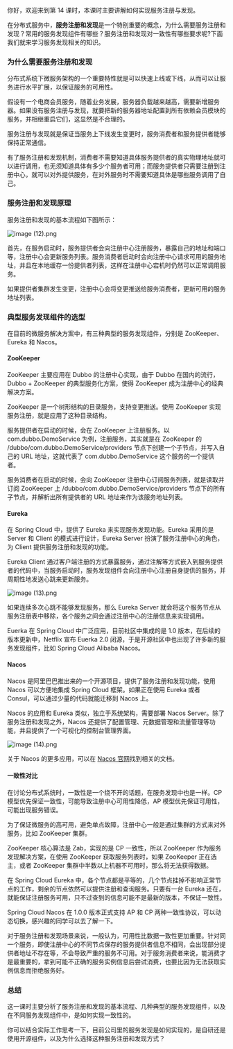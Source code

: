 你好，欢迎来到第 14 课时，本课时主要讲解如何实现服务注册与发现。

在分布式服务中，**服务注册和发现**是一个特别重要的概念，为什么需要服务注册和发现？常用的服务发现组件有哪些？服务注册和发现对一致性有哪些要求呢?下面我们就来学习服务发现相关的知识。

### 为什么需要服务注册和发现

分布式系统下微服务架构的一个重要特性就是可以快速上线或下线，从而可以让服务进行水平扩展，以保证服务的可用性。

假设有一个电商会员服务，随着业务发展，服务器负载越来越高，需要新增服务器。如果没有服务注册与发现，就要把新的服务器地址配置到所有依赖会员模块的服务，并相继重启它们，这显然是不合理的。

服务注册与发现就是保证当服务上下线发生变更时，服务消费者和服务提供者能够保持正常通信。

有了服务注册和发现机制，消费者不需要知道具体服务提供者的真实物理地址就可以进行调用，也无须知道具体有多少个服务者可用；而服务提供者只需要注册到注册中心，就可以对外提供服务，在对外服务时不需要知道具体是哪些服务调用了自己。

### 服务注册和发现原理

服务注册和发现的基本流程如下图所示：

<Image alt="image (12).png" src="https://s0.lgstatic.com/i/image/M00/0E/A7/Ciqc1F7GKL2AdvDaAAGP_eJ6zd0194.png"/>

首先，在服务启动时，服务提供者会向注册中心注册服务，暴露自己的地址和端口等，注册中心会更新服务列表。服务消费者启动时会向注册中心请求可用的服务地址，并且在本地缓存一份提供者列表，这样在注册中心宕机时仍然可以正常调用服务。

如果提供者集群发生变更，注册中心会将变更推送给服务消费者，更新可用的服务地址列表。

### 典型服务发现组件的选型

在目前的微服务解决方案中，有三种典型的服务发现组件，分别是 ZooKeeper、Eureka 和 Nacos。

#### ZooKeeper

ZooKeeper 主要应用在 Dubbo 的注册中心实现，由于 Dubbo 在国内的流行，Dubbo + ZooKeeper 的典型服务化方案，使得 ZooKeeper 成为注册中心的经典解决方案。

ZooKeeper 是一个树形结构的目录服务，支持变更推送。使用 ZooKeeper 实现服务注册，就是应用了这种目录结构。

服务提供者在启动的时候，会在 ZooKeeper 上注册服务。以 com.dubbo.DemoService 为例，注册服务，其实就是在 ZooKeeper 的 /dubbo/com.dubbo.DemoService/providers 节点下创建一个子节点，并写入自己的 URL 地址，这就代表了 com.dubbo.DemoService 这个服务的一个提供者。

服务消费者在启动的时候，会向 ZooKeeper 注册中心订阅服务列表，就是读取并订阅 ZooKeeper 上 /dubbo/com.dubbo.DemoService/providers 节点下的所有子节点，并解析出所有提供者的 URL 地址来作为该服务地址列表。

#### Eureka

在 Spring Cloud 中，提供了 Eureka 来实现服务发现功能。Eureka 采用的是 Server 和 Client 的模式进行设计，Eureka Server 扮演了服务注册中心的角色，为 Client 提供服务注册和发现的功能。

Eureka Client 通过客户端注册的方式暴露服务，通过注解等方式嵌入到服务提供者的代码中，当服务启动时，服务发现组件会向注册中心注册自身提供的服务，并周期性地发送心跳来更新服务。

<Image alt="image (13).png" src="https://s0.lgstatic.com/i/image/M00/0E/B3/CgqCHl7GKNCAURouAAFzGomu7Gs531.png"/>

如果连续多次心跳不能够发现服务，那么 Eureka Server 就会将这个服务节点从服务注册表中移除，各个服务之间会通过注册中心的注册信息来实现调用。

Euerka 在 Spring Cloud 中广泛应用，目前社区中集成的是 1.0 版本，在后续的版本更新中，Netflix 宣布 Euerka 2.0 闭源，于是开源社区中也出现了许多新的服务发现组件，比如 Spring Cloud Alibaba Nacos。

#### Nacos

Nacos 是阿里巴巴推出来的一个开源项目，提供了服务注册和发现功能，使用 Nacos 可以方便地集成 Spring Cloud 框架。如果正在使用 Eureka 或者 Consul，可以通过少量的代码就能迁移到 Nacos 上。

Nacos 的应用和 Eureka 类似，独立于系统架构，需要部署 Nacos Server。除了服务注册和发现之外，Nacos 还提供了配置管理、元数据管理和流量管理等功能，并且提供了一个可视化的控制台管理界面。

<Image alt="image (14).png" src="https://s0.lgstatic.com/i/image/M00/0E/A7/Ciqc1F7GKNyASZrcAAY4CF3B8qE355.png"/>

关于 Nacos 的更多应用，可以在 [Nacos 官网](https://nacos.io/zh-cn/)找到相关的文档。

#### 一致性对比

在讨论分布式系统时，一致性是一个绕不开的话题，在服务发现中也是一样。CP 模型优先保证一致性，可能导致注册中心可用性降低，AP 模型优先保证可用性，可能出现服务错误。

为了保证微服务的高可用，避免单点故障，注册中心一般是通过集群的方式来对外服务，比如 ZooKeeper 集群。

ZooKeeper 核心算法是 Zab，实现的是 CP 一致性，所以 ZooKeeper 作为服务发现解决方案，在使用 ZooKeeper 获取服务列表时，如果 ZooKeeper 正在选主，或者 ZooKeeper 集群中半数以上机器不可用时，那么将无法获得数据。

在 Spring Cloud Eureka 中，各个节点都是平等的，几个节点挂掉不影响正常节点的工作，剩余的节点依然可以提供注册和查询服务。只要有一台 Eureka 还在，就能保证注册服务可用，只不过查到的信息可能不是最新的版本，不保证一致性。

Spring Cloud Nacos 在 1.0.0 版本正式支持 AP 和 CP 两种一致性协议，可以动态切换，感兴趣的同学可以去了解一下。

对于服务注册和发现场景来说，一般认为，可用性比数据一致性更加重要。针对同一个服务，即使注册中心的不同节点保存的服务提供者信息不相同，会出现部分提供者地址不存在等，不会导致严重的服务不可用。对于服务消费者来说，能消费才是最重要的，拿到可能不正确的服务实例信息后尝试消费，也要比因为无法获取实例信息而拒绝服务好。

### 总结

这一课时主要分析了服务注册和发现的基本流程、几种典型的服务发现组件，以及在不同服务发现组件中，是如何实现一致性的。

你可以结合实际工作思考一下，目前公司里的服务发现是如何实现的，是自研还是使用开源组件，以及为什么选择这种服务注册和发现方式？
